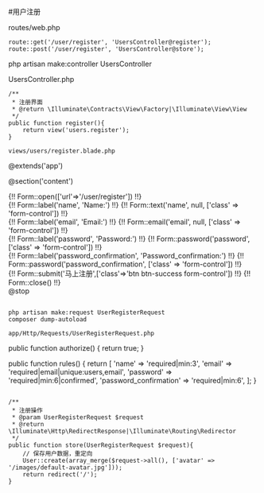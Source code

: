 #用户注册

routes/web.php
```
route::get('/user/register', 'UsersController@register');
route::post('/user/register', 'UsersController@store');
```

php artisan make:controller UsersController

UsersController.php
```
/**
 * 注册界面
 * @return \Illuminate\Contracts\View\Factory|\Illuminate\View\View
 */
public function register(){
    return view('users.register');
}

views/users/register.blade.php
```
@extends('app')

@section('content')
    <div class="container">
        <div class="row">
            <div class="col-md-9 col-md-offset-3" role="main">
                {!! Form::open(['url'=>'/user/register']) !!}
                    <!-- Name Field -->
                    <div class="form-group">
                        {!! Form::label('name', 'Name:') !!}
                        {!! Form::text('name', null, ['class' => 'form-control']) !!}
                    </div>
                    <!-- Email Field -->
                    <div class="form-group">
                        {!! Form::label('email', 'Email:') !!}
                        {!! Form::email('email', null, ['class' => 'form-control']) !!}
                    </div>
                    <!-- Password Field -->
                    <div class="form-group">
                        {!! Form::label('password', 'Password:') !!}
                        {!! Form::password('password', ['class' => 'form-control']) !!}
                    </div>
                    <!-- Password_confirmation Field -->
                    <div class="form-group">
                        {!! Form::label('password_confirmation', 'Password_confirmation:') !!}
                        {!! Form::password('password_confirmation', ['class' => 'form-control']) !!}
                    </div>
                    {!! Form::submit('马上注册',['class'=>'btn btn-success form-control']) !!}
                {!! Form::close() !!}
            </div>
        </div>
    </div>
@stop
```

php artisan make:request UserRegisterRequest
composer dump-autoload

app/Http/Requests/UserRegisterRequest.php
```
public function authorize()
{
    return true;
}

public function rules()
{
    return [
        'name' => 'required|min:3',
        'email' => 'required|email|unique:users,email',
        'password' => 'required|min:6|confirmed',
        'password_confirmation' => 'required|min:6',
    ];
}
```

/**
 * 注册操作
 * @param UserRegisterRequest $request
 * @return \Illuminate\Http\RedirectResponse|\Illuminate\Routing\Redirector
 */
public function store(UserRegisterRequest $request){
    // 保存用户数据，重定向
    User::create(array_merge($request->all(), ['avatar' => '/images/default-avatar.jpg']));
    return redirect('/');
}
```

